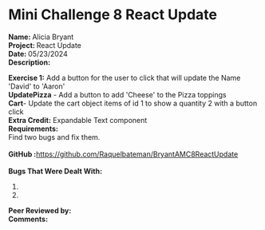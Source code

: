 # <b>Mini Challenge 8 React Update</b>

<b>Name: </b> Alicia Bryant<br>
<b>Project: </b>React Update<br>
<b>Date: </b> 05/23/2024 <br>
<strong>Description: </strong><br>

<b>Exercise 1:</b> Add a button for the user to click that will update the Name 'David' to 'Aaron'<br>
<b>UpdatePizza</b> - Add a button to add 'Cheese' to the Pizza toppings<br>
<b>Cart</b>- Update the cart object items of id 1 to show a quantity 2 with a button click<br>
<b>Extra Credit:</b> Expandable Text component<br>
<b>Requirements:</b><br>
Find two bugs and fix them.
<br><br>
<b>GitHub :</b>https://github.com/Raquelbateman/BryantAMC8ReactUpdate<br><br>
<b>Bugs That Were Dealt With:</b><br>
1. <br>
2.

<b>Peer Reviewed by:</b> <br>
<b>Comments:</b>   <br>

<br>
<br>
<br>
<br>
